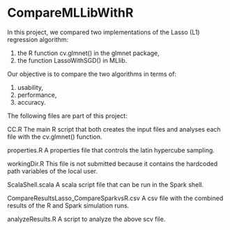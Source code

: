 # CompareMLLibWithR
In this project, we compared two implementations of the Lasso (L1) regression algorithm:
1) the R function cv.glmnet() in the glmnet package, 
2) the function LassoWithSGD() in MLlib. 

Our objective is to compare the two algorithms in terms of:
1) usability,
2) performance,
3) accuracy.

The following files are part of this project:

CC.R              The main R script that both creates the input files and analyses each file with the cv.glmnet() function.

properties.R      A properties file that controls the latin hypercube sampling. 

workingDir.R      This file is not submitted because it contains the hardcoded path variables of the local user.

ScalaShell.scala  A scala script file that can be run in the Spark shell.

CompareResultsLasso_CompareSparkvsR.csv
                  A csv file with the combined results of the R and Spark simulation runs.
                  
analyzeResults.R  A script to analyze the above scv file.
